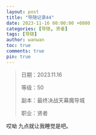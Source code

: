 ```yaml
---
layout: post
title: "导随记录44"
date: 2023-11-16 00:00:00 +0800
categories: [导随, 贤者]
tags: [导随]
author: wanwan
toc: true
comments: true
pin: true
---
```

> 日期：2023.11.16
>
> 等级：50
>
> 副本：最终决战天幕魔导城
>
> 职业：贤者

哎呦 九点就让我睡觉是吧。